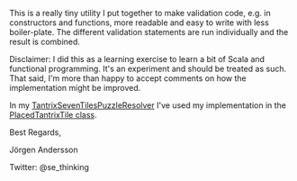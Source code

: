This is a really tiny utility I put together to make validation code, e.g. in constructors and functions,
more readable and easy to write with less boiler-plate. The different validation statements are run individually
and the result is combined.

Disclaimer: I did this as a learning exercise to learn a bit of Scala and functional programming. 
It's an experiment and should be treated as such. That said, I'm more than 
happy to accept comments on how the implementation might be improved.

In my [TantrixSevenTilesPuzzleResolver](https://github.com/jorander/TantrixSevenTilesPuzzleResolver) I've used
my implementation in the [PlacedTantrixTile class](https://github.com/jorander/TantrixSevenTilesPuzzleResolver/blob/master/src/test/scala/jorander/tantrixstpr/model/PlacedTantrixTileSpec.scala).

Best Regards,
 
Jörgen Andersson
 
Twitter: @se_thinking
